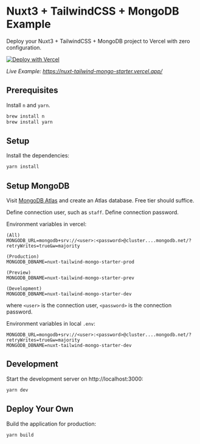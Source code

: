# Nuxt3 + TailwindCSS + MongoDB Example

Deploy your Nuxt3 + TailwindCSS + MongoDB project to Vercel with zero configuration.

[![Deploy with Vercel](https://vercel.com/button)](https://vercel.com/new/clone?repository-url=https://github.com/tanquar/nuxt-tailwind-mongo-starter)

_Live Example: https://nuxt-tailwind-mongo-starter.vercel.app/_

## Prerequisites

Install `n` and `yarn`.

```bash
brew install n
brew install yarn
```

## Setup

Install the dependencies:

```bash
yarn install
```

## Setup MongoDB

Visit [MongoDB Atlas](https://www.mongodb.com/) and create an Atlas database.
Free tier should suffice.

Define connection user, such as `staff`.
Define connection password.

Environment variables in vercel:

```
(All)
MONGODB_URL=mongodb+srv://<user>:<password>@cluster....mongodb.net/?retryWrites=true&w=majority

(Production)
MONGODB_DBNAME=nuxt-tailwind-mongo-starter-prod

(Preview)
MONGODB_DBNAME=nuxt-tailwind-mongo-starter-prev

(Development)
MONGODB_DBNAME=nuxt-tailwind-mongo-starter-dev
```

where `<user>` is the connection user, `<password>` is the connection password.

Environment variables in local `.env`:

```env
MONGODB_URL=mongodb+srv://<user>:<password>@cluster....mongodb.net/?retryWrites=true&w=majority
MONGODB_DBNAME=nuxt-tailwind-mongo-starter-dev
```

## Development

Start the development server on http://localhost:3000:

```bash
yarn dev
```

## Deploy Your Own

Build the application for production:

```bash
yarn build
```
